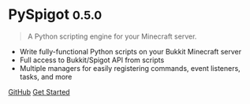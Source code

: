 # PySpigot <small>0.5.0</small>

> A Python scripting engine for your Minecraft server.

- Write fully-functional Python scripts on your Bukkit Minecraft server
- Full access to Bukkit/Spigot API from scripts
- Multiple managers for easily registering commands, event listeners, tasks, and more

[GitHub](https://github.com/magicmq/PySpigot)
[Get Started](#pyspigot)